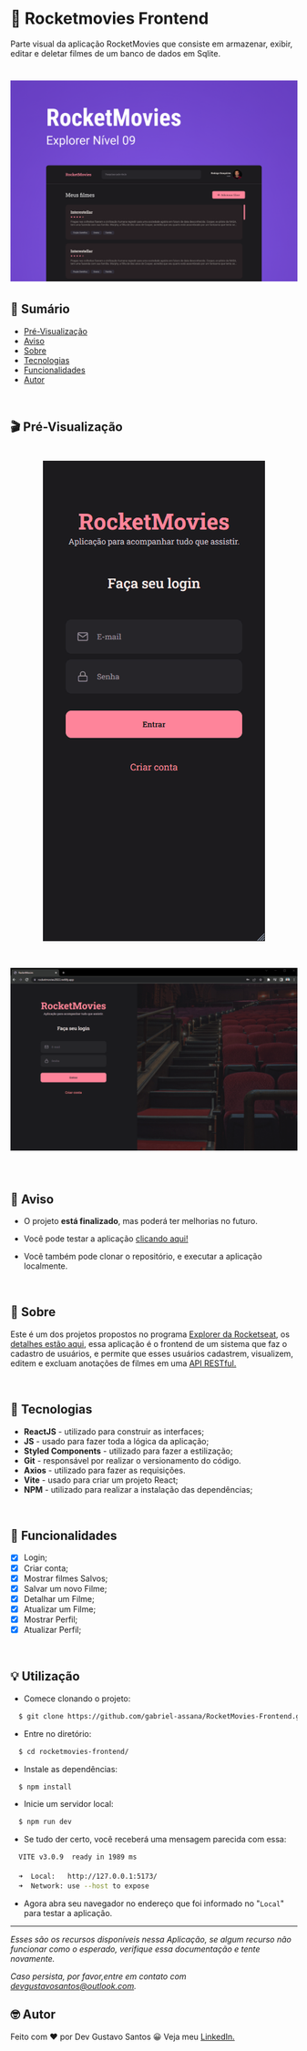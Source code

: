 # :movie_camera: Rocketmovies Frontend

Parte visual da aplicação RocketMovies que consiste em armazenar, exibir, editar e deletar filmes de um banco de dados em Sqlite.

<h1 align="center">
    <img src="./src/assets/cover.jpg" alt="Capa do projeto">
</h1>

## :open_book: Sumário

- [Pré-Visualização](#clapper-pré-visualização)
- [Aviso](#loudspeaker-aviso)
- [Sobre](#memo-sobre)
- [Tecnologias](#floppy_disk-tecnologias)
- [Funcionalidades](#hammer-funcionalidades)
- [Autor](#nerd_face-autor)

</br>


## :clapper: Pré-Visualização

<h1 align="center">
    <img src="./src/assets/preview-mobile.gif" alt="gif da versão mobile">
</h1>

<h1 align="center">
    <img src="./src/assets/preview-desktop.gif" alt="gif da versão desktop">
</h1>

</br>

## :loudspeaker: Aviso

- O projeto **está finalizado**, mas poderá ter melhorias no futuro.

- Você pode testar a aplicação [clicando aqui!](https://rocketmovies29.netlify.app/)

- Você também pode clonar o repositório, e executar a aplicação localmente.

</br>

## :memo: Sobre

Este é um dos projetos propostos no programa [Explorer da Rocketseat](https://www.rocketseat.com.br/explorer), os [detalhes estão aqui](https://efficient-sloth-d85.notion.site/Front-end-da-aplica-o-30a5132b30534255b238a8aa1b48c963), essa aplicação é o frontend de um sistema que faz o cadastro de usuários, e permite que esses usuários cadastrem, visualizem, editem e excluam anotações de filmes em uma [API RESTful.](https://github.com/devgustavosantos/rocketmovies-backend)

</br>

## :floppy_disk: Tecnologias

- **ReactJS** - utilizado para construir as interfaces;
- **JS** - usado para fazer toda a lógica da aplicação;
- **Styled Components** - utilizado para fazer a estilização;
- **Git** - responsável por realizar o versionamento do código.
- **Axios** - utilizado para fazer as requisições.
- **Vite** - usado para criar um projeto React;
- **NPM** - utilizado para realizar a instalação das dependências;

</br>

## :hammer: Funcionalidades

- [x] Login;
- [x] Criar conta;
- [x] Mostrar filmes Salvos;
- [x] Salvar um novo Filme;
- [x] Detalhar um Filme;
- [x] Atualizar um Filme;
- [x] Mostrar Perfil;
- [x] Atualizar Perfil;

</br>

## :bulb: Utilização

- Comece clonando o projeto:

```bash
  $ git clone https://github.com/gabriel-assana/RocketMovies-Frontend.git
```

- Entre no diretório:

```bash
  $ cd rocketmovies-frontend/
```

- Instale as dependências:

```bash
  $ npm install
```

- Inicie um servidor local:

```bash
  $ npm run dev
```

- Se tudo der certo, você receberá uma mensagem parecida com essa:

```bash
  VITE v3.0.9  ready in 1989 ms

  ➜  Local:   http://127.0.0.1:5173/
  ➜  Network: use --host to expose
```

- Agora abra seu navegador no endereço que foi informado no "`Local`" para testar a aplicação.

---

_Esses são os recursos disponíveis nessa Aplicação, se algum recurso não funcionar como o esperado, verifique essa documentação e tente novamente._

_Caso persista, por favor,entre em contato com [devgustavosantos@outlook.com](mailto:devgustavosantos@outlook.com)._

## :nerd_face: Autor

Feito com :heart: por Dev Gustavo Santos :grinning: Veja meu [LinkedIn.](https://www.linkedin.com/in/devgustavosantos/)
 
